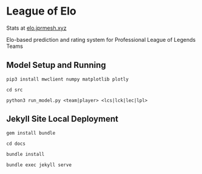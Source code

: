 # League of Elo

Stats at [elo.jprmesh.xyz](https://jprmesh.github.io/LeagueOfElo)

Elo-based prediction and rating system for Professional League of Legends Teams

## Model Setup and Running

`pip3 install mwclient numpy matplotlib plotly`

`cd src`

`python3 run_model.py <team|player> <lcs|lck|lec|lpl>`

## Jekyll Site Local Deployment

`gem install bundle`  

`cd docs`  

`bundle install`  

`bundle exec jekyll serve`
